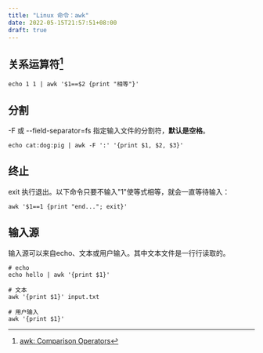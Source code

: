 ```yaml
---
title: "Linux 命令：awk"
date: 2022-05-15T21:57:51+08:00
draft: true
---
```


## 关系运算符[^1]

```shell
echo 1 1 | awk '$1==$2 {print "相等"}'
```

## 分割

-F 或 --field-separator=fs 指定输入文件的分割符，**默认是空格**。

```shell
echo cat:dog:pig | awk -F ':' '{print $1, $2, $3}'
```

## 终止

exit 执行退出。以下命令只要不输入"1"使等式相等，就会一直等待输入：

```shell
awk '$1==1 {print "end..."; exit}'
```

## 输入源

输入源可以来自echo、文本或用户输入。其中文本文件是一行行读取的。

```shell
# echo
echo hello | awk '{print $1}'

# 文本
awk '{print $1}' input.txt

# 用户输入
awk '{print $1}'
```

[^1]: [awk: Comparison Operators](https://www.gnu.org/software/gawk/manual/html_node/Comparison-Operators.html)

